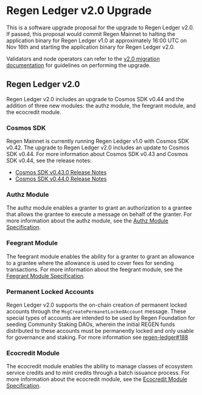 # Regen Ledger v2.0 Upgrade

This is a software upgrade proposal for the upgrade to Regen Ledger v2.0. If passed, this proposal would commit Regen Mainnet to halting the application binary for Regen Ledger v1.0 at approximately 16:00 UTC on Nov 16th and starting the application binary for Regen Ledger v2.0.

Validators and node operators can refer to the [v2.0 migration documentation](https://docs.regen.network/migrations/v2.0-upgrade) for guidelines on performing the upgrade.

## Regen Ledger v2.0

Regen Ledger v2.0 includes an upgrade to Cosmos SDK v0.44 and the addition of three new modules: the authz module, the feegrant module, and the ecocredit module.

### Cosmos SDK

Regen Mainnet is currently running Regen Ledger v1.0 with Cosmos SDK v0.42. The upgrade to Regen Ledger v2.0 includes an update to Cosmos SDK v0.44. For more information about Cosmos SDK v0.43 and Cosmos SDK v0.44, see the release notes:

- [Cosmos SDK v0.43.0 Release Notes](https://github.com/cosmos/cosmos-sdk/blob/release/v0.43.x/RELEASE_NOTES.md)
- [Cosmos SDK v0.44.0 Release Notes](https://github.com/cosmos/cosmos-sdk/blob/release/v0.44.x/RELEASE_NOTES.md)

### Authz Module

The authz module enables a granter to grant an authorization to a grantee that allows the grantee to execute a message on behalf of the granter. For more information about the authz module, see the [Authz Module Specification](https://docs.cosmos.network/master/modules/authz/).

### Feegrant Module

The feegrant module enables the ability for a granter to grant an allowance to a grantee where the allowance is used to cover fees for sending transactions. For more information about the feegrant module, see the [Feegrant Module Specification](https://docs.cosmos.network/master/modules/feegrant/).

### Permanent Locked Accounts

Regen Ledger v2.0 supports the on-chain creation of permanent locked accounts through the `MsgCreatePermanetLockedAccount` message. These special types of accounts are intended to be used by Regen Foundation for seeding Community Staking DAOs, wherein the initial REGEN funds distributed to these accounts must be permanently locked and only usable for governance and staking. For more information see [regen-ledger#188](https://github.com/regen-network/regen-ledger/issues/188)

### Ecocredit Module

The ecocredit module enables the ability to manage classes of ecosystem service credits and to mint credits through a batch issuance process. For more information about the ecocredit module, see the [Ecocredit Module Specification](https://docs.regen.network/modules/ecocredit/).
